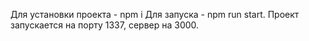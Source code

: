Для установки проекта - npm i
Для запуска - npm run start. Проект запускается на порту 1337, сервер на 3000.
